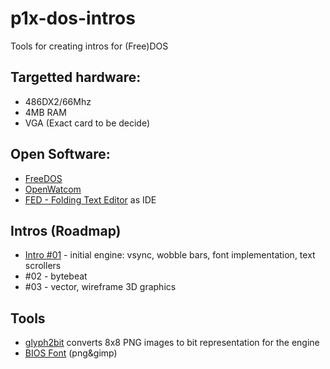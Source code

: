# p1x-dos-intros
Tools for creating intros for (Free)DOS

## Targetted hardware:
 * 486DX2/66Mhz
 * 4MB RAM
 * VGA (Exact card to be decide)

## Open Software:
 * [FreeDOS](https://freedos.org/)
 * [OpenWatcom](https://openwatcom.org/)
 * [FED - Folding Text Editor](https://shawnhargreaves.com/fed/) as IDE 

## Intros (Roadmap)
 * [Intro #01](intro-01) - initial engine: vsync, wobble bars, font implementation, text scrollers
 * #02 - bytebeat
 * #03 - vector, wireframe 3D graphics

## Tools
 * [glyph2bit](glyph2bit) converts 8x8 PNG images to bit representation for the engine
 * [BIOS Font](glyph2bit/bitmaps/BIOS/) (png&gimp)
